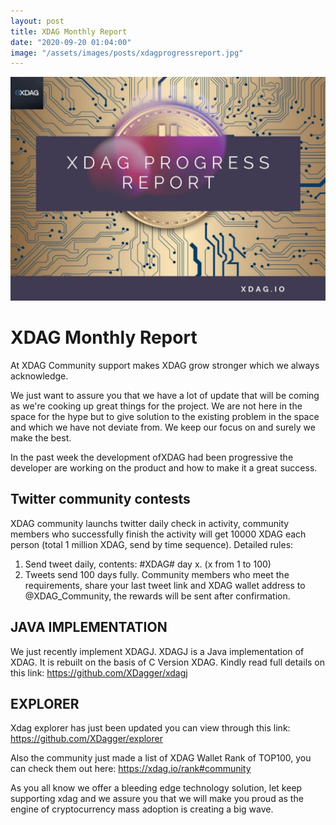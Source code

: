 ```yaml
---
layout: post
title: XDAG Monthly Report
date: "2020-09-20 01:04:00"
image: "/assets/images/posts/xdagprogressreport.jpg"
---
```

![Progress Report Image](/assets/images/posts/xdagprogressreport.jpg)


# XDAG Monthly Report

At XDAG Community support makes XDAG grow stronger which we always acknowledge.

We just want to assure you that we have a lot of update that will be coming as we're cooking up great things for the project. 
We are not here in the space for the hype but to give solution to the existing problem in the space and which we have not deviate from. 
We keep our focus on and surely we make the best. 

In the past week the development ofXDAG had been progressive the developer are working on the product and how to make it a great success.


## Twitter community contests 

XDAG community launchs twitter daily check in activity, community members who successfully finish the activity will get 10000 XDAG each person (total 1 million XDAG, send by time sequence). Detailed rules:
1. Send tweet daily, contents: #XDAG# day x. (x from 1 to 100)
2. Tweets send 100 days fully.
Community members who meet the requirements, share your last tweet link and XDAG wallet address to @XDAG_Community, the rewards will be sent after confirmation.


## JAVA IMPLEMENTATION 

We just recently implement XDAGJ. 
XDAGJ is a Java implementation of XDAG. It is rebuilt on the basis of C Version XDAG. Kindly read full details on this link:
https://github.com/XDagger/xdagj

## EXPLORER
Xdag explorer has just been updated you can view through this link: https://github.com/XDagger/explorer

Also the community just made a list of XDAG Wallet Rank of TOP100, you can check them out here:
https://xdag.io/rank#community

As you all know we offer a bleeding edge technology solution, let keep supporting xdag and we assure you that we will make you proud as the engine of cryptocurrency mass adoption is creating a big wave.



